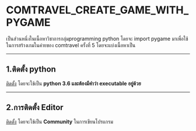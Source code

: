 # COMTRAVEL_CREATE_GAME_WITH_PYGAME
เป็นส่วนหนึ่งในเนื้อหาวิชาการกลุ่มprogramming python โดยจะ import pygame มาเพื่อใช้ในการสร้างเกมในค่ายของ comtravel ครั้งที่ 5
โดยจะแบ่งเนื้อหาเป็น 

------
## 1.ติดตั้ง python
[ติดตั้ง](https://www.python.org/downloads/windows/) โดยจะใช้เป็น **python 3.6 และต้องมีคำว่า executable อยู่ด้วย**

------
## 2.การติดตั้ง Editor
[ติดตั้ง](https://www.jetbrains.com/pycharm/download/#section=windows) โดยจะใช้เป็น **Community** ในการเขียนโปรแกรม
